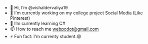 - 👋 Hi, I’m @vishaldervaliya19
- 👀 I'm currently working on my college project Social Media (Like Pinterest) 
- 🌱 I’m currently learning C#
- 📫 How to reach me webpcdot@gmail.com
- ⚡ Fun fact: I'm currenty student.😄

<!---
vishaldervaliya19/vishaldervaliya19 is a ✨ special ✨ repository because its `README.md` (this file) appears on your GitHub profile.
You can click the Preview link to take a look at your changes.
--->
